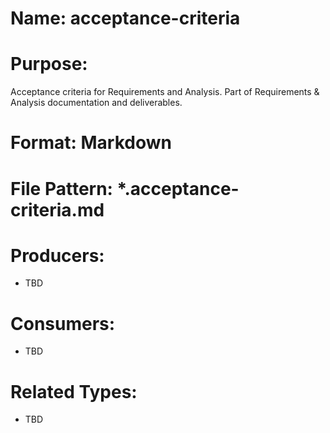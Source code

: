 # Name: acceptance-criteria

# Purpose:
Acceptance criteria for Requirements and Analysis. Part of Requirements & Analysis documentation and deliverables.

# Format: Markdown

# File Pattern: *.acceptance-criteria.md

# Producers:
- TBD

# Consumers:
- TBD

# Related Types:
- TBD
